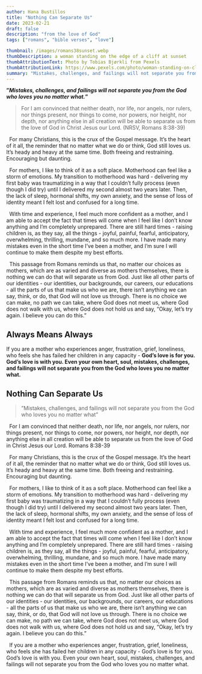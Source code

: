```yaml
---
author: Hana Bustillos
title: "Nothing Can Separate Us"
date: 2023-02-21
draft: false
description: "from the love of God"
tags: ["romans", "bible verses", "love"]

thumbnail: /images/romans38sunset.webp
thumbDescription: a woman standing on the edge of a cliff at sunset
thumbAttributionText: Photo by Tobias Bjørkli from Pexels
thumbAttributionLink: https://www.pexels.com/photo/woman-standing-on-cliff-beside-trees-during-sunset-2340166/
summary: "Mistakes, challenges, and failings will not separate you from the God who loves you no matter what."
---
```


**”_Mistakes, challenges, and failings will not separate you from the God who loves you no matter what._”**


> For I am convinced that neither death, nor life, nor angels, nor rulers, nor things present, nor things to come, nor powers, nor height, nor depth, nor anything else in all creation will be able to separate us from the love of God in Christ Jesus our Lord. (NRSV, Romans 8:38-39)


&nbsp;&nbsp;For many Christians, this is the crux of the Gospel message.  It’s the heart of it all, the reminder that no matter what we do or think, God still loves us.  It’s heady and heavy at the same time.  Both freeing and restraining.  Encouraging but daunting.


&nbsp;&nbsp;For mothers, I like to think of it as a soft place.  Motherhood can feel like a storm of emotions.  My transition to motherhood was hard - delivering my first baby was traumatizing in a way that I couldn’t fully process (even though I did try) until I delivered my second almost two years later.  Then, the lack of sleep, hormonal shifts, my own anxiety, and the sense of loss of identity meant I felt lost and confused for a long time.  


&nbsp;&nbsp;With time and experience, I feel much more confident as a mother, and I am able to accept the fact that times will come when I feel like I don’t know anything and I’m completely unprepared.  There are still hard times - raising children is, as they say, all the things - joyful, painful, fearful, anticipatory, overwhelming, thrilling, mundane, and so much more.  I have made many mistakes even in the short time I’ve been a mother, and I’m sure I will continue to make them despite my best efforts.


&nbsp;&nbsp;This passage from Romans reminds us that, no matter our choices as mothers, which are as varied and diverse as mothers themselves, there is nothing we can do that will separate us from God.  Just like all other parts of our identities - our identities, our backgrounds, our careers, our educations - all the parts of us that make us who we are, there isn’t anything we can say, think, or do, that God will not love us through.  There is no choice we can make, no path we can take, where God does not meet us, where God does not walk with us, where God does not hold us and say, “Okay, let’s try again.  I believe you can do this.”


## Always Means Always

If you are a mother who experiences anger, frustration, grief, loneliness, who feels she has failed her children in any capacity - __God’s love is for you.  God’s love is with you.  Even your own heart, soul, mistakes, challenges, and failings will not separate you from the God who loves you no matter what.__

## Nothing Can Separate Us

>”Mistakes, challenges, and failings will not separate you from the God who loves you no matter what”

&nbsp;&nbsp;For I am convinced that neither death, nor life, nor angels, nor rulers, nor things present, nor things to come, nor powers, nor height, nor depth, nor anything else in all creation will be able to separate us from the love of God in Christ Jesus our Lord.
Romans 8:38-39

&nbsp;&nbsp;For many Christians, this is the crux of the Gospel message.  It’s the heart of it all, the reminder that no matter what we do or think, God still loves us.  It’s heady and heavy at the same time.  Both freeing and restraining.  Encouraging but daunting.

&nbsp;&nbsp;For mothers, I like to think of it as a soft place.  Motherhood can feel like a storm of emotions.  My transition to motherhood was hard - delivering my first baby was traumatizing in a way that I couldn’t fully process (even though I did try) until I delivered my second almost two years later.  Then, the lack of sleep, hormonal shifts, my own anxiety, and the sense of loss of identity meant I felt lost and confused for a long time.  

&nbsp;&nbsp;With time and experience, I feel much more confident as a mother, and I am able to accept the fact that times will come when I feel like I don’t know anything and I’m completely unprepared.  There are still hard times - raising children is, as they say, all the things - joyful, painful, fearful, anticipatory, overwhelming, thrilling, mundane, and so much more.  I have made many mistakes even in the short time I’ve been a mother, and I’m sure I will continue to make them despite my best efforts.

&nbsp;&nbsp;This passage from Romans reminds us that, no matter our choices as mothers, which are as varied and diverse as mothers themselves, there is nothing we can do that will separate us from God.  Just like all other parts of our identities - our identities, our backgrounds, our careers, our educations - all the parts of us that make us who we are, there isn’t anything we can say, think, or do, that God will not love us through.  There is no choice we can make, no path we can take, where God does not meet us, where God does not walk with us, where God does not hold us and say, “Okay, let’s try again.  I believe you can do this.”

&nbsp;&nbsp;If you are a mother who experiences anger, frustration, grief, loneliness, who feels she has failed her children in any capacity - God’s love is for you.  God’s love is with you.  Even your own heart, soul, mistakes, challenges, and failings will not separate you from the God who loves you no matter what.
